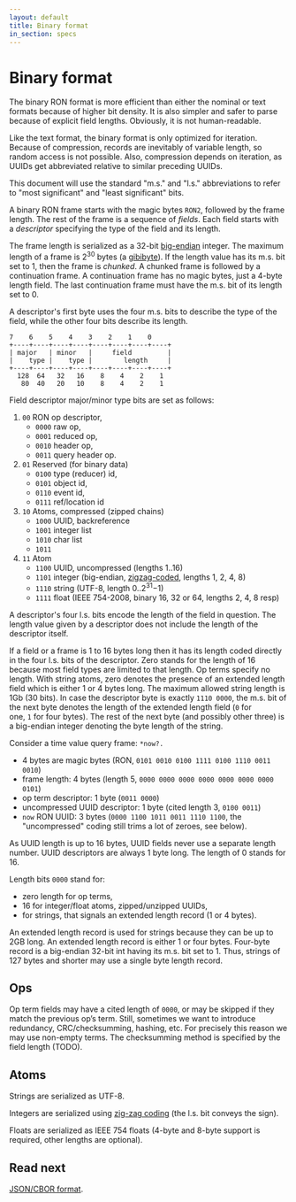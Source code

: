 ```yaml
---
layout: default
title: Binary format
in_section: specs
---
```


# Binary format

The binary RON format is more efficient than either the nominal or text formats because of higher bit density. It is also simpler and safer to parse because of explicit field lengths. Obviously, it is not human-readable.

Like the text format, the binary format is only optimized for iteration. Because of compression, records are inevitably of variable length, so random access is not possible. Also, compression depends on iteration, as UUIDs get abbreviated relative to similar preceding UUIDs.

This document will use the standard "m.s." and "l.s." abbreviations to refer to "most significant" and "least significant" bits.

A binary RON frame starts with the magic bytes `RON2`, followed by the frame length. The rest of the frame is a sequence of *fields*. Each field starts with a *descriptor* specifying the type of the field and its length.

The frame length is serialized as a 32-bit [big-endian](https://en.wikipedia.org/wiki/Endianness) integer. The maximum length of a frame is 2<sup>30</sup> bytes (a [gibibyte](https://en.wikipedia.org/wiki/Gibibyte)). If the length value has its m.s. bit set to 1, then the frame is *chunked*. A chunked frame is followed by a continuation frame. A continuation frame has no magic bytes, just a 4-byte length field. The last continuation frame must have the m.s. bit of its length set to 0.

A descriptor's first byte uses the four m.s. bits to describe the type of the field, while the other four bits describe its length.

```
7    6    5    4    3    2    1    0
+----+----+----+----+----+----+----+----+
| major   | minor   |     field         |
|    type |    type |        length     |
+----+----+----+----+----+----+----+----+
  128  64   32   16    8    4    2    1
   80  40   20   10    8    4    2    1
```

Field descriptor major/minor type bits are set as follows:

1. `00` RON op descriptor,
    - `0000` raw op,
    - `0001` reduced op,
    - `0010` header op,
    - `0011` query header op.
2. `01` Reserved (for binary data)
    - `0100` type (reducer) id,
    - `0101` object id,
    - `0110` event id,
    - `0111` ref/location id
3. `10` Atoms, compressed (zipped chains)
    - `1000` UUID, backreference
    - `1001` integer list
    - `1010` char list
    - `1011`
4. `11` Atom
    - `1100` UUID, uncompressed (lengths 1..16)
    - `1101` integer (big-endian, [zigzag-coded](https://developers.google.com/protocol-buffers/docs/encoding#signed-integers), lengths 1, 2, 4, 8)
    - `1110` string (UTF-8, length 0..2<sup>31</sup>−1)
    - `1111` float (IEEE 754-2008, binary 16, 32 or 64, lengths 2, 4, 8 resp)

A descriptor's four l.s. bits encode the length of the field in question. The length value given by a descriptor does not include the length of the descriptor itself.

If a field or a frame is 1 to 16 bytes long then it has its length coded directly in the four l.s. bits of the descriptor. Zero stands for the length of 16 because most field types are limited to that length. Op terms specify no length. With string atoms, zero denotes the presence of an extended length field which is either 1 or 4 bytes long. The maximum allowed string length is 1Gb (30 bits). In case the descriptor byte is exactly `1110 0000`, the m.s. bit of the next byte denotes the length of the extended length field (`0` for one, `1` for four bytes). The rest of the next byte (and possibly other three) is a big-endian integer denoting the byte length of the string.

Consider a time value query frame: `*now?.`

- 4 bytes are magic bytes (RON, `0101 0010 0100 1111 0100 1110 0011 0010`)
- frame length: 4 bytes (length 5, `0000 0000 0000 0000 0000 0000 0000 0101`)
- op term descriptor: 1 byte (`0011 0000`)
- uncompressed UUID descriptor: 1 byte (cited length 3, `0100 0011`)
- `now` RON UUID: 3 bytes (`0000 1100 1011 0011 1110 1100`, the "uncompressed" coding still trims a lot of zeroes, see below).

As UUID length is up to 16 bytes, UUID fields never use a separate length number. UUID descriptors are always 1 byte long. The length of 0 stands for 16.

Length bits `0000` stand for:

- zero length for op terms,
- 16 for integer/float atoms, zipped/unzipped UUIDs,
- for strings, that signals an extended length record (1 or 4 bytes).

An extended length record is used for strings because they can be up to 2GB long. An extended length record is either 1 or four bytes. Four-byte record is a big-endian 32-bit int having its m.s. bit set to 1. Thus, strings of 127 bytes and shorter may use a single byte length record.

## Ops

Op term fields may have a cited length of `0000`, or may be skipped if they match the previous op’s term. Still, sometimes we want to introduce redundancy, CRC/checksumming, hashing, etc. For precisely this reason we may use non-empty terms. The checksumming method is specified by the field length (TODO).

## Atoms

Strings are serialized as UTF-8.

Integers are serialized using [zig-zag coding](https://en.wikipedia.org/wiki/Variable-length_quantity#Zigzag_encoding) (the l.s. bit conveys the sign).

Floats are serialized as IEEE 754 floats (4-byte and 8-byte support is required, other lengths are optional).

## Read next

[JSON/CBOR format](../json).
